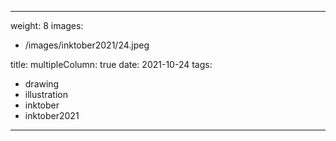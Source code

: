 
---
weight: 8
images:
- /images/inktober2021/24.jpeg

title:
multipleColumn: true
date: 2021-10-24
tags:
- drawing
- illustration
- inktober
- inktober2021
---

